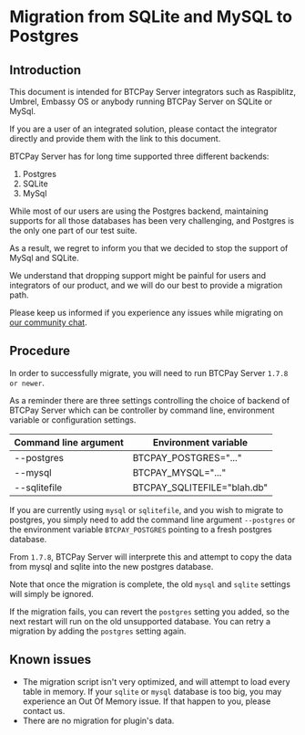
# Migration from SQLite and MySQL to Postgres

## Introduction

This document is intended for BTCPay Server integrators such as Raspiblitz, Umbrel, Embassy OS or anybody running BTCPay Server on SQLite or MySql.

If you are a user of an integrated solution, please contact the integrator directly and provide them with the link to this document.

BTCPay Server has for long time supported three different backends:
1. Postgres
2. SQLite
3. MySql

While most of our users are using the Postgres backend, maintaining supports for all those databases has been very challenging, and Postgres is the only one part of our test suite.

As a result, we regret to inform you that we decided to stop the support of MySql and SQLite.

We understand that dropping support might be painful for users and integrators of our product, and we will do our best to provide a migration path.

Please keep us informed if you experience any issues while migrating on [our community chat](https://chat.btcpayserver.org).

## Procedure

In order to successfully migrate, you will need to run BTCPay Server `1.7.8 or newer`.

As a reminder there are three settings controlling the choice of backend of BTCPay Server which can be controller by command line, environment variable or configuration settings.

| Command line argument  | Environment variable |
|---|---|
| --postgres | BTCPAY_POSTGRES="..."  |
| --mysql  |  BTCPAY_MYSQL="..."  |
| --sqlitefile  | BTCPAY_SQLITEFILE="blah.db"  |

If you are currently using `mysql` or `sqlitefile`, and you wish to migrate to postgres, you simply need to add the command line argument `--postgres` or the environment variable `BTCPAY_POSTGRES` pointing to a fresh postgres database.

From `1.7.8`, BTCPay Server will interprete this and attempt to copy the data from mysql and sqlite into the new postgres database.

Note that once the migration is complete, the old `mysql` and `sqlite` settings will simply be ignored.

If the migration fails, you can revert the `postgres` setting you added, so the next restart will run on the old unsupported database. You can retry a migration by adding the `postgres` setting again.

## Known issues

* The migration script isn't very optimized, and will attempt to load every table in memory. If your `sqlite` or `mysql` database is too big, you may experience an Out Of Memory issue. If that happen to you, please contact us.
* There are no migration for plugin's data.
